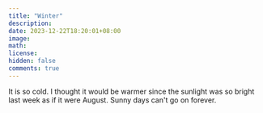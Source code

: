 ```yaml
---
title: "Winter"
description: 
date: 2023-12-22T18:20:01+08:00
image: 
math: 
license: 
hidden: false
comments: true
---
```

It is so cold. I thought it would be warmer since the sunlight was so bright last week as if it were August. Sunny days can't go on forever.
